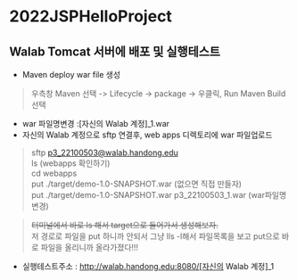 # 2022JSPHelloProject

## Walab Tomcat 서버에 배포 및 실행테스트

- Maven deploy war file 생성 <br>
> 우측창 Maven 선택 -> Lifecycle -> package -> 우클릭, Run Maven Build 선택 <br>

- war 파일명변경 :[자신의 Walab 계정]_1.war <br>
- 자신의 Walab 계정으로 sftp 연결후, web apps 디렉토리에 war 파일업로드 <br>
> sftp p3_22100503@walab.handong.edu <br>
> ls (webapps 확인하기) <br>
> cd webapps <br>
> put ./target/demo-1.0-SNAPSHOT.war (없으면 직접 만들자) <br>
> put ./target/demo-1.0-SNAPSHOT.war p3_22100503_1.war (war파일명 변경)  <br>

> ~~터미널에서 바로 ls 해서 target으로 들어가서 생성해보자.~~<br>
> 저 경로로 파일을 put 하니까 안되서 그냥 lls -l해서 파일목록을 보고 put으로 바로 파일을 올리니까 올라가졌다!!!

- 실행테스트주소 : http://walab.handong.edu:8080/[자신의 Walab 계정]_1
